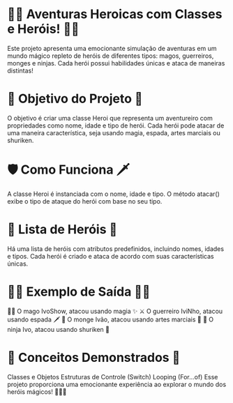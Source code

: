 # 🦸‍♂️ Aventuras Heroicas com Classes e Heróis! 🦸‍♀️

Este projeto apresenta uma emocionante simulação de aventuras em um mundo mágico repleto de heróis de diferentes tipos: magos, guerreiros, monges e ninjas. Cada herói possui habilidades únicas e ataca de maneiras distintas!

# 🚀 Objetivo do Projeto 🚀

O objetivo é criar uma classe Heroi que representa um aventureiro com propriedades como nome, idade e tipo de herói. Cada herói pode atacar de uma maneira característica, seja usando magia, espada, artes marciais ou shuriken.

# 🛡️ Como Funciona 🗡️

A classe Heroi é instanciada com o nome, idade e tipo.
O método atacar() exibe o tipo de ataque do herói com base no seu tipo.

# 🏹 Lista de Heróis 🏹

Há uma lista de heróis com atributos predefinidos, incluindo nomes, idades e tipos. Cada herói é criado e ataca de acordo com suas características únicas.

# 🧙‍♂️ Exemplo de Saída 🧙‍♀️

🧙‍♂️ O mago IvoShow, atacou usando magia ✨
⚔️ O guerreiro IviNho, atacou usando espada 🗡️
🥋 O monge Ivão, atacou usando artes marciais 🥋
🥷 O ninja Ivo, atacou usando shuriken 🥷

# 🌟 Conceitos Demonstrados 🌟

Classes e Objetos
Estruturas de Controle (Switch)
Looping (For...of)
Esse projeto proporciona uma emocionante experiência ao explorar o mundo dos heróis mágicos! 👏👏👏
